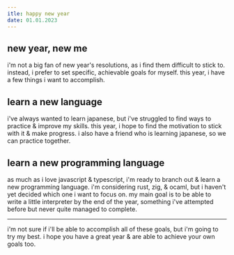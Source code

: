 ```yaml
---
itle: happy new year
date: 01.01.2023
---
```


## new year, new me

i'm not a big fan of new year's resolutions, as i find them difficult to stick to. instead, i prefer to set specific, achievable goals for myself. this year, i have a few things i want to accomplish.

## learn a new language

i've always wanted to learn japanese, but i've struggled to find ways to practice & improve my skills. this year, i hope to find the motivation to stick with it & make progress. i also have a friend who is learning japanese, so we can practice together.

## learn a new programming language

as much as i love javascript & typescript, i'm ready to branch out & learn a new programming language. i'm considering rust, zig, & ocaml, but i haven't yet decided which one i want to focus on. my main goal is to be able to write a little interpreter by the end of the year, something i've attempted before but never quite managed to complete.

---

i'm not sure if i'll be able to accomplish all of these goals, but i'm going to try my best. i hope you have a great year & are able to achieve your own goals too.
